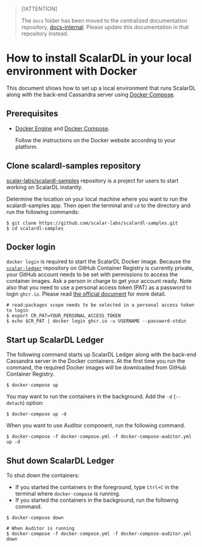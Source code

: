 > [!ATTENTION]
> 
> The `docs` folder has been moved to the centralized documentation repository, [docs-internal](https://github.com/scalar-labs/docs-internal). Please update this documentation in that repository instead.

# How to install ScalarDL in your local environment with Docker

This document shows how to set up a local environment that runs ScalarDL
along with the back-end Cassandra server using [Docker
Compose](https://docs.docker.com/compose/).

## Prerequisites

- [Docker Engine](https://docs.docker.com/engine/) and [Docker Compose](https://docs.docker.com/compose/).

    Follow the instructions on the Docker website according to your platform.


## Clone scalardl-samples repository

[scalar-labs/scalardl-samples](https://github.com/scalar-labs/scalardl-samples)
repository is a project for users to start working on ScalarDL instantly.

Determine the location on your local machine where you want to run the
scalardl-samples app. Then open the terminal and `cd` to the directory and run the
following commands:

```
$ git clone https://github.com/scalar-labs/scalardl-samples.git
$ cd scalardl-samples
```

## Docker login

`docker login` is required to start the ScalarDL Docker image. Because the
[`scalar-ledger`](https://github.com/orgs/scalar-labs/packages/container/package/scalar-ledger) repository
on GitHub Container Registry is currently private, your GitHub account needs to be set with permissions to access the container images.
Ask a person in charge to get your account ready. Note also that you need to use a personal access token (PAT) as a password to login `ghcr.io`. Please read [the official document](https://docs.github.com/en/packages/guides/migrating-to-github-container-registry-for-docker-images#authenticating-with-the-container-registry) for more detail.

```
# read:packages scope needs to be selected in a personal access token to login
$ export CR_PAT=YOUR_PERSONAL_ACCESS_TOKEN
$ echo $CR_PAT | docker login ghcr.io -u USERNAME --password-stdin
```

## Start up ScalarDL Ledger

The following command starts up ScalarDL Ledger along with the back-end Cassandra server in the Docker containers. At the first time you run the command, the required Docker images will be downloaded from GitHub Container Registry.

```
$ docker-compose up
```

You may want to run the containers in the background. Add the `-d` (`--detach`) option:

```
$ docker-compose up -d
```

When you want to use Auditor component, run the following command.
```
$ docker-compose -f docker-compose.yml -f docker-compose-auditor.yml up -d

```

## Shut down ScalarDL Ledger

To shut down the containers:

- If you started the containers in the foreground, type `Ctrl+C` in the terminal
  where `docker-compose` is running.
- If you started the containers in the background, run the following command.

```
$ docker-compose down

# When Auditor is running
$ docker-compose -f docker-compose.yml -f docker-compose-auditor.yml down
```
